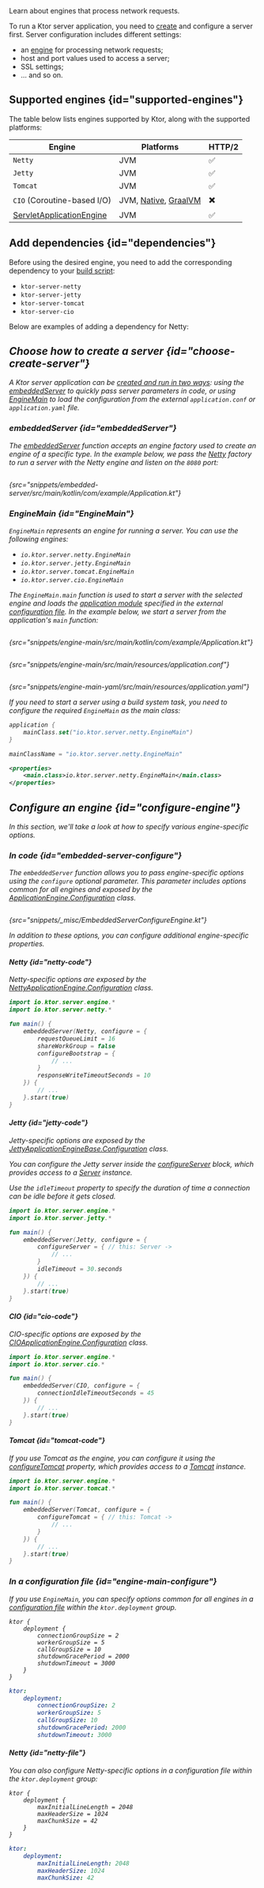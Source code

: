 [//]: # (title: Choosing an engine)

<show-structure for="chapter" depth="3"/>

<link-summary>
Learn about engines that process network requests.
</link-summary>

To run a Ktor server application, you need to [create](create_server.topic) and configure a server first.
Server configuration includes different settings:

- an [engine](#supported-engines) for processing network requests;
- host and port values used to access a server;
- SSL settings;
- ... and so on.

## Supported engines {id="supported-engines"}

The table below lists engines supported by Ktor, along with the supported platforms:

| Engine                             | Platforms                                              | HTTP/2 |
|------------------------------------|--------------------------------------------------------|--------|
| `Netty`                            | JVM                                                    | ✅      |
| `Jetty`                            | JVM                                                    | ✅      |
| `Tomcat`                           | JVM                                                    | ✅      |
| `CIO` (Coroutine-based I/O)        | JVM, [Native](native_server.md), [GraalVM](Graalvm.md) | ✖️     |
| [ServletApplicationEngine](war.md) | JVM                                                    | ✅      |

## Add dependencies {id="dependencies"}

Before using the desired engine, you need to add the corresponding dependency to
your [build script](server-dependencies.topic):

* `ktor-server-netty`
* `ktor-server-jetty`
* `ktor-server-tomcat`
* `ktor-server-cio`

Below are examples of adding a dependency for Netty:

<var name="artifact_name" value="ktor-server-netty"/>
<include from="lib.topic" element-id="add_ktor_artifact"/>

## Choose how to create a server {id="choose-create-server"}

A Ktor server application can be [created and run in two ways](create_server.topic#embedded): using
the [embeddedServer](#embeddedServer) to quickly pass server parameters in code, or using [EngineMain](#EngineMain) to
load the configuration from the external `application.conf` or `application.yaml` file.

### embeddedServer {id="embeddedServer"}

The [embeddedServer](https://api.ktor.io/ktor-server/ktor-server-host-common/io.ktor.server.engine/embedded-server.html)
function accepts an engine factory used to create an engine of a specific type. In the example below, we pass
the [Netty](https://api.ktor.io/ktor-server/ktor-server-netty/io.ktor.server.netty/-netty/index.html) factory to run a
server with the Netty engine and listen on the `8080` port:

```kotlin
```

{src="snippets/embedded-server/src/main/kotlin/com/example/Application.kt"}

### EngineMain {id="EngineMain"}

`EngineMain` represents an engine for running a server. You can use the following engines:

* `io.ktor.server.netty.EngineMain`
* `io.ktor.server.jetty.EngineMain`
* `io.ktor.server.tomcat.EngineMain`
* `io.ktor.server.cio.EngineMain`

The `EngineMain.main` function is used to start a server with the selected engine and loads
the [application module](Modules.md) specified in the external [configuration file](Configuration-file.topic). In the
example below, we start a server from the application's `main` function:

<tabs>
<tab title="Application.kt">

```kotlin
```

{src="snippets/engine-main/src/main/kotlin/com/example/Application.kt"}

</tab>

<tab title="application.conf">

```shell
```

{src="snippets/engine-main/src/main/resources/application.conf"}

</tab>

<tab title="application.yaml">

```yaml
```

{src="snippets/engine-main-yaml/src/main/resources/application.yaml"}

</tab>
</tabs>



If you need to start a server using a build system task, you need to configure the required `EngineMain` as the main
class:

<tabs group="languages" id="main-class-set-engine-main">
<tab title="Gradle (Kotlin)" group-key="kotlin">

```kotlin
application {
    mainClass.set("io.ktor.server.netty.EngineMain")
}
```

</tab>
<tab title="Gradle (Groovy)" group-key="groovy">

```groovy
mainClassName = "io.ktor.server.netty.EngineMain"
```

</tab>
<tab title="Maven" group-key="maven">

```xml
<properties>
    <main.class>io.ktor.server.netty.EngineMain</main.class>
</properties>
```

</tab>
</tabs>

## Configure an engine {id="configure-engine"}

In this section, we'll take a look at how to specify various engine-specific options.

### In code {id="embedded-server-configure"}

The `embeddedServer` function allows you to pass engine-specific options using the `configure` optional parameter. This
parameter includes options common for all engines and exposed by
the [ApplicationEngine.Configuration](https://api.ktor.io/ktor-server/ktor-server-host-common/io.ktor.server.engine/-application-engine/-configuration/index.html)
class.

```kotlin
```

{src="snippets/_misc/EmbeddedServerConfigureEngine.kt"}

In addition to these options, you can configure additional engine-specific properties.

#### Netty {id="netty-code"}

Netty-specific options are exposed by
the [NettyApplicationEngine.Configuration](https://api.ktor.io/ktor-server/ktor-server-netty/io.ktor.server.netty/-netty-application-engine/-configuration/index.html)
class.

```kotlin
import io.ktor.server.engine.*
import io.ktor.server.netty.*

fun main() {
    embeddedServer(Netty, configure = {
        requestQueueLimit = 16
        shareWorkGroup = false
        configureBootstrap = {
            // ...
        }
        responseWriteTimeoutSeconds = 10
    }) {
        // ...
    }.start(true)
}
```

#### Jetty {id="jetty-code"}

Jetty-specific options are exposed by
the [JettyApplicationEngineBase.Configuration](https://api.ktor.io/ktor-server/ktor-server-jetty/io.ktor.server.jetty/-jetty-application-engine-base/-configuration/index.html)
class.

You can configure the Jetty server inside
the [configureServer](https://api.ktor.io/ktor-server/ktor-server-jetty/io.ktor.server.jetty/-jetty-application-engine-base/-configuration/configure-server.html)
block, which provides access to
a [Server](https://www.eclipse.org/jetty/javadoc/jetty-11/org/eclipse/jetty/server/Server.html) instance.

Use the `idleTimeout` property to specify the duration of time a connection can be idle before it gets closed.

```kotlin
import io.ktor.server.engine.*
import io.ktor.server.jetty.*

fun main() {
    embeddedServer(Jetty, configure = {
        configureServer = { // this: Server ->
            // ...
        }
        idleTimeout = 30.seconds
    }) {
        // ...
    }.start(true)
}
```

#### CIO {id="cio-code"}

CIO-specific options are exposed by
the [CIOApplicationEngine.Configuration](https://api.ktor.io/ktor-server/ktor-server-cio/io.ktor.server.cio/-c-i-o-application-engine/-configuration/index.html)
class.

```kotlin
import io.ktor.server.engine.*
import io.ktor.server.cio.*

fun main() {
    embeddedServer(CIO, configure = {
        connectionIdleTimeoutSeconds = 45
    }) {
        // ...
    }.start(true)
}
```

#### Tomcat {id="tomcat-code"}

If you use Tomcat as the engine, you can configure it using
the [configureTomcat](https://api.ktor.io/ktor-server/ktor-server-tomcat/io.ktor.server.tomcat/-tomcat-application-engine/-configuration/configure-tomcat.html)
property, which provides access to a
[Tomcat](https://tomcat.apache.org/tomcat-9.0-doc/api/org/apache/catalina/startup/Tomcat.html) instance.

```kotlin
import io.ktor.server.engine.*
import io.ktor.server.tomcat.*

fun main() {
    embeddedServer(Tomcat, configure = {
        configureTomcat = { // this: Tomcat ->
            // ...
        }
    }) {
        // ...
    }.start(true)
}
```

### In a configuration file {id="engine-main-configure"}

If you use `EngineMain`, you can specify options common for all engines in
a [configuration file](Configuration-file.topic) within the `ktor.deployment` group.

<tabs group="config">
<tab title="application.conf" group-key="hocon">

```shell
ktor {
    deployment {
        connectionGroupSize = 2
        workerGroupSize = 5
        callGroupSize = 10
        shutdownGracePeriod = 2000
        shutdownTimeout = 3000
    }
}
```

</tab>
<tab title="application.yaml" group-key="yaml">

```yaml
ktor:
    deployment:
        connectionGroupSize: 2
        workerGroupSize: 5
        callGroupSize: 10
        shutdownGracePeriod: 2000
        shutdownTimeout: 3000
```

</tab>
</tabs>

#### Netty {id="netty-file"}

You can also configure Netty-specific options in a configuration file within the `ktor.deployment` group:

<tabs group="config">
<tab title="application.conf" group-key="hocon">

```shell
ktor {
    deployment {
        maxInitialLineLength = 2048
        maxHeaderSize = 1024
        maxChunkSize = 42
    }
}
```

</tab>
<tab title="application.yaml" group-key="yaml">

```yaml
ktor:
    deployment:
        maxInitialLineLength: 2048
        maxHeaderSize: 1024
        maxChunkSize: 42
```

</tab>
</tabs>




